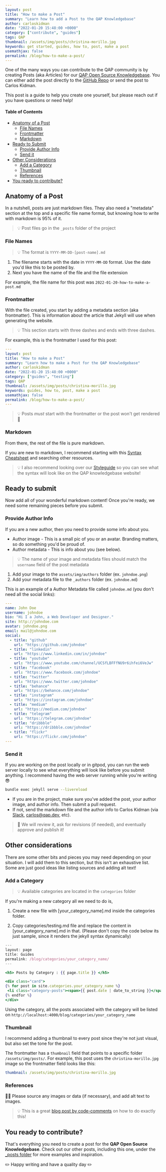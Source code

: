 ```yaml
---
layout: post
title: "How to make a Post"
summary: "Learn how to add a Post to the QAP Knowledgebase"
author: carloskidman
date: "2022-01-20 15:48:00 +0000"
category: ["contribute", "guides"]
tags: QAP
thumbnail: /assets/img/posts/christina-morillo.jpg
keywords: get started, guides, how to, post, make a post
usemathjax: false
permalink: /blog/how-to-make-a-post/
---
```


One of the many ways you can contribute to the QAP community is by creating Posts (aka Articles) for our [QAP Open Source Knowledgebase](https://base.qap.dev). You can either add the post directly to the [GitHub Repo](https://github.com/qa-at-the-point/base) or send the post to Carlos Kidman.

This post is a guide to help you create one yourself, but please reach out if you have questions or need help!

#### Table of Contents

- [Anatomy of a Post](#anatomy-of-a-post)
  - [File Names](#file-names)
  - [Frontmatter](#frontmatter)
  - [Markdown](#markdown)
- [Ready to Submit](#ready-to-submit)
  - [Provide Author Info](#provide-author-info)
  - [Send it](#send-it)
- [Other Considerations](#other-considerations)
  - [Add a Category](#add-a-category)
  - [Thumbnail](#thumbnail)
  - [References](#references)
- [You ready to contribute?](#you-ready-to-contribute)

## Anatomy of a Post

In a nutshell, posts are just markdown files. They also need a "metadata" section at the top and a specific file name format, but knowing how to write with markdown is 95% of it.

> 💡 Post files go in the `_posts` folder of the project

### File Names

> 💡 The format is `YYYY-MM-DD-[post-name].md`

1. The filename starts with the date in `YYYY-MM-DD` format. Use the date you'd like this to be posted by.
2. Next you have the name of the file and the file extension

For example, the file name for this post was `2022-01-20-how-to-make-a-post.md`

### Frontmatter

With the file created, you start by adding a metadata section (aka frontmatter). This is information about the article that Jekyll will use when generating the website.

> 💡 This section starts with three dashes and ends with three dashes.

For example, this is the frontmatter I used for this post:

```yml
---
layout: post
title: "How to make a Post"
summary: "Learn how to make a Post for the QAP Knowledgebase"
author: carloskidman
date: "2022-01-20 15:48:00 +0000"
category: ["guides", "testing"]
tags: QAP
thumbnail: /assets/img/posts/christina-morillo.jpg
keywords: guides, how to, post, make a post
usemathjax: false
permalink: /blog/how-to-make-a-post/
---
```

> 💡 Posts _must_ start with the frontmatter or the post won't get rendered 🥲

### Markdown

From there, the rest of the file is pure markdown.

If you are new to markdown, I recommend starting with this [Syntax Cheatsheet](https://www.markdownguide.org/basic-syntax/) and searching other resources.

> 💡 I also recommend looking over our [Styleguide](https://base.qap.dev/styleguide) so you can see what the syntax will look like on the QAP knowledgebase website!

## Ready to submit

Now add all of your wonderful markdown content! Once you're ready, we need some remaining pieces before you submit.

### Provide Author Info

If you are a new author, then you need to provide some info about you.

- Author image - This is a small pic of you or an avatar. Branding matters, so do something you'd be proud of.
- Author metadata - This is info about you (see below).

> 💡 The name of your image and metadata files should match the `username` field of the post metadata

1. Add your image to the `assets/img/authors` folder (ex. `johndoe.png`)
2. Add your metadata file to the `_authors` folder (ex. `johndoe.md`)

This is an example of a Author Metadata file called `johndoe.md` (you don't need all the social links):

```yml
---
name: John Doe
username: johndoe
bio: "Hi I a John, a Web Developer and Designer."
site: http://johndoe.com
avatar: johndoe.png
email: mail@johndoe.com
social:
  - title: "github"
    url: "https://github.com/johndoe"
  - title: "linkedin"
    url: "https://www.linkedin.com/in/johndoe"
  - title: "youtube"
    url: "https://www.youtube.com/channel/UCSfLBFFfNU9r6ihfei6VeJw"
  - title: "facebook"
    url: "https://www.facebook.com/johndoe"
  - title: "twitter"
    url: "https://www.twitter.com/johndoe"
  - title: "behance"
    url: "https://behance.com/johndoe"
  - title: "instagram"
    url: "https://instagram.com/johndoe"
  - title: "medium"
    url: "https://medium.com/johndoe"
  - title: "telegram"
    url: "https://telegram.com/johndoe"
  - title: "dribbble"
    url: "https://dribbble.com/johndoe"
  - title: "flickr"
    url: "https://flickr.com/johndoe"
---
```

### Send it

If you are working on the post locally or in gitpod, you can run the web server locally to see what everything will look like before you submit anything. I recommend having the web server running while you're writing 😎

```sh
bundle exec jekyll serve --livereload
```

- If you are in the project, make sure you've added the post, your author image, and author info. Then submit a pull request.
- If not, send the markdown file and the author info to Carlos Kidman (via [Slack](https://join.slack.com/t/qautah/shared_invite/zt-4cbb6q78-J8opsCMlPqOKdef42x9kUw), carlos@qap.dev, etc).

> 🎉 We will review it, ask for revisions (if needed), and eventually approve and publish it!

## Other considerations

There are some other bits and pieces you may need depending on your situation. I will add them to this section, but this isn't an exhaustive list. Some are just good ideas like listing sources and adding alt text!

### Add a Category

> 💡 Available categories are located in the `categories` folder

If you're making a new category all we need to do is,

1. Create a new file with [your_category_name].md inside the categories folder.

2. Copy categories/testing.md file and replace the content in [your_category_name].md in that. (Please don't copy the code below its just sample, since it renders the jekyll syntax dynamically)

```jsx
---
layout: page
title: Guides
permalink: /blog/categories/your_category_name/
---

<h5> Posts by Category : {{ page.title }} </h5>

<div class="card">
{% for post in site.categories.your_category_name %}
 <li class="category-posts"><span>{{ post.date | date_to_string }}</span> &nbsp; <a href="{{ post.url }}">{{ post.title }}</a></li>
{% endfor %}
</div>
```

Using the category, all the posts associated with the category will be listed on
`http://localhost:4000/blog/categories/your_category_name`

### Thumbnail

I recommend adding a thumbnail to every post since they're not just visual, but also set the tone for the post.

The frontmatter has a `thumbnail` field that points to a specific folder `/assets/img/posts/`. For example, this post uses the `christina-morillo.jpg` image so the frontmatter field looks like this:

```yml
thumbnail: /assets/img/posts/christina-morillo.jpg
```

### References

🙏🏽 Please source any images or data (if necessary), and add alt text to images.

> 💡 This is a great [blog post by code-comments](https://code-comments.com/markdown-images-alt-text-and-title/) on how to do exactly this!

## You ready to contribute?

That's everything you need to create a post for the **QAP Open Source Knowledgebase**. Check out our other posts, including this one, under the [\_posts folder](https://github.com/qa-at-the-point/base/tree/main/_posts) for more examples and inspiration.

✏️ Happy writing and have a quality day ✏️
